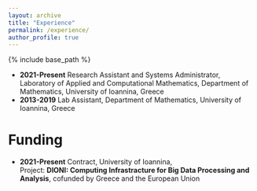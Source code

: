 ```yaml
---
layout: archive
title: "Experience"
permalink: /experience/
author_profile: true
---
```


{% include base_path %}

* **2021-Present** Research Assistant and Systems Administrator, Laboratory of Applied and Computational Mathematics, Department of Mathematics, University of Ioannina, Greece
* **2013-2019** Lab Assistant, Department of Mathematics, University of Ioannina, Greece

Funding
=
* **2021-Present** Contract, University of Ioannina,<br>Project: **DIONI: Computing Infrastracture for Big Data Processing and Analysis**, cofunded by Greece and the European Union

